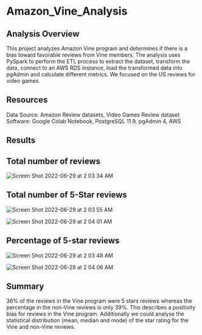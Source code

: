 # Amazon_Vine_Analysis


## Analysis Overview

This project analyzes Amazon Vine program and determines if there is a bias toward favorable reviews from Vine members.
The analysis uses PySpark to perform the ETL process to extract the dataset, transform the data, connect to an AWS RDS instance, load the transformed data into pgAdmin and calculate different metrics.
We focused on the US reviews for video games.


## Resources

Data Source: Amazon Review datasets, Video Games Review dataset
Software: Google Colab Notebook, PostgreSQL 11.9, pgAdmin 4, AWS

 
## Results

## Total number of reviews


![Screen Shot 2022-06-29 at 2 03 34 AM](https://user-images.githubusercontent.com/100106554/176363747-36d0a47b-53c5-4707-bb64-2fbd109cb4b4.png)



## Total number of 5-Star reviews

![Screen Shot 2022-06-29 at 2 03 55 AM](https://user-images.githubusercontent.com/100106554/176363203-e03f6b20-d3d6-47a6-b349-71b1c0bbda19.png)



![Screen Shot 2022-06-29 at 2 04 01 AM](https://user-images.githubusercontent.com/100106554/176363222-ae0b0963-3df2-416a-9b18-6e0325340724.png)

## Percentage of 5-star reviews


![Screen Shot 2022-06-29 at 2 03 48 AM](https://user-images.githubusercontent.com/100106554/176363177-5c9c34c8-8116-41fc-bd90-a7a93643b1e2.png)



![Screen Shot 2022-06-29 at 2 04 06 AM](https://user-images.githubusercontent.com/100106554/176363238-a452fb0a-4c36-4f9f-b8b2-c752e5814d4e.png)



## Summary

36% of the reviews in the Vine program were 5 stars reviews whereas the percentage in the non-Vine reviews is only 39%. This describes a positivity bias for reviews in the Vine program.
Additionally we could analyse the statistical distribution (mean, median and mode) of the star rating for the Vine and non-Vine reviews.
